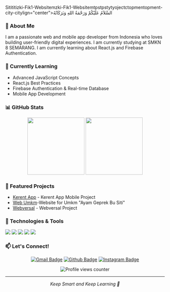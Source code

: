 Sitititizki-Fik1-Websitemzki-Fik1-Websitemtpstpstytyojectctopmentopment-city-citylign="center">السَّلاَمُ عَلَيْكُمْ وَرَحْمَةُ اللهِ وَبَرَكَاتُهُ</h2>

### 👋 About Me
I am a passionate web and mobile app developer from Indonesia who loves building user-friendly digital experiences. I am currently studying at SMKN 8 SEMARANG. I am currently learning about React.js and Firebase Authentication.

### 🌱 Currently Learning
- Advanced JavaScript Concepts
- React.js Best Practices
- Firebase Authentication & Real-time Database
- Mobile App Development

### 📊 GitHub Stats
<div align="center">
  <img height="180em" src="https://github-readme-stats.vercel.app/api?username=Rizki-Fik1&show_icons=true&theme=tokyonight&include_all_commits=true&count_private=true"/>
  <img height="180em" src="https://github-readme-stats.vercel.app/api/top-langs/?username=Rizki-Fik1&layout=compact&langs_count=7&theme=tokyonight"/>
</div>

### 🚀 Featured Projects
- [Kerent App](https://github.com/Rizki-Fik1/Kerent_App_New) - Kerent App Mobile Project
- [Web Umkm](https://github.com/Rizki-Fik1/web-umkm)-Website for Umkm "Ayam Geprek Bu Siti"
- [Webversal](https://github.com/Rizki-Fik1/Webversal) - Webversal Project

### 🔧 Technologies & Tools
![](https://img.shields.io/badge/Code-JavaScript-informational?style=flat&logo=javascript&logoColor=white&color=2bbc8a)
![](https://img.shields.io/badge/Code-React-informational?style=flat&logo=react&logoColor=white&color=2bbc8a)
![](https://img.shields.io/badge/Code-Dart-informational?style=flat&logo=dart&logoColor=white&color=2bbc8a)
![](https://img.shields.io/badge/Tools-Firebase-informational?style=flat&logo=firebase&logoColor=white&color=2bbc8a)
![](https://img.shields.io/badge/Tools-Git-informational?style=flat&logo=git&logoColor=white&color=2bbc8a)

### 📫 Let's Connect!
<div align="center">
  
[![Gmail Badge](https://img.shields.io/badge/-Gmail-c14438?style=flat&logo=Gmail&logoColor=white&link=mailto:fikoaja9@gmail.com)](mailto:fikoaja9@gmail.com)
[![Github Badge](https://img.shields.io/badge/-Github-232323?style=flat&logo=Github&logoColor=white&link=https://github.com/Rizki-Fik1)](https://github.com/Rizki-Fik1)
[![Instagram Badge](https://img.shields.io/badge/-Instagram-E4405F?style=flat&logo=instagram&logoColor=white&link=https://www.instagram.com/pikaksonice/#)](https://www.instagram.com/pikaksonice/#)
  
</div>

<div align="center">
  <img src="https://komarev.com/ghpvc/?username=Rizki-Fik1&style=flat-square&color=blue" alt="Profile views counter"/>
</div>

---
<div align="center">
  <i>Keep Smart and Keep Learning 🚀</i>
</div>
